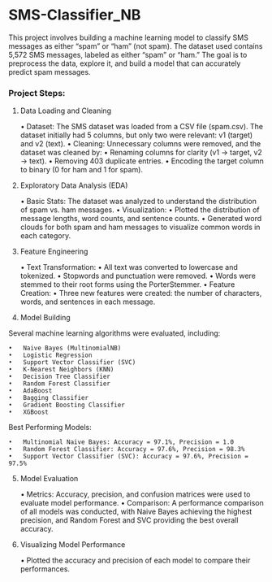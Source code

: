 # SMS-Classifier_NB

This project involves building a machine learning model to classify SMS messages as either “spam” or “ham” (not spam). The dataset used contains 5,572 SMS messages, labeled as either “spam” or “ham.” The goal is to preprocess the data, explore it, and build a model that can accurately predict spam messages.

### Project Steps:

1. Data Loading and Cleaning

	•	Dataset: The SMS dataset was loaded from a CSV file (spam.csv). The dataset initially had 5 columns, but only two were relevant: v1 (target) and v2 (text).
	•	Cleaning: Unnecessary columns were removed, and the dataset was cleaned by:
	•	Renaming columns for clarity (v1 → target, v2 → text).
	•	Removing 403 duplicate entries.
	•	Encoding the target column to binary (0 for ham and 1 for spam).

2. Exploratory Data Analysis (EDA)

	•	Basic Stats: The dataset was analyzed to understand the distribution of spam vs. ham messages.
	•	Visualization:
	•	Plotted the distribution of message lengths, word counts, and sentence counts.
	•	Generated word clouds for both spam and ham messages to visualize common words in each category.

3. Feature Engineering

	•	Text Transformation:
	•	All text was converted to lowercase and tokenized.
	•	Stopwords and punctuation were removed.
	•	Words were stemmed to their root forms using the PorterStemmer.
	•	Feature Creation:
	•	Three new features were created: the number of characters, words, and sentences in each message.

4. Model Building

Several machine learning algorithms were evaluated, including:

	•	Naive Bayes (MultinomialNB)
	•	Logistic Regression
	•	Support Vector Classifier (SVC)
	•	K-Nearest Neighbors (KNN)
	•	Decision Tree Classifier
	•	Random Forest Classifier
	•	AdaBoost
	•	Bagging Classifier
	•	Gradient Boosting Classifier
	•	XGBoost

Best Performing Models:

	•	Multinomial Naive Bayes: Accuracy = 97.1%, Precision = 1.0
	•	Random Forest Classifier: Accuracy = 97.6%, Precision = 98.3%
	•	Support Vector Classifier (SVC): Accuracy = 97.6%, Precision = 97.5%

5. Model Evaluation

	•	Metrics: Accuracy, precision, and confusion matrices were used to evaluate model performance.
	•	Comparison: A performance comparison of all models was conducted, with Naive Bayes achieving the highest precision, and Random Forest and SVC providing the best overall accuracy.

6. Visualizing Model Performance

	•	Plotted the accuracy and precision of each model to compare their performances.
